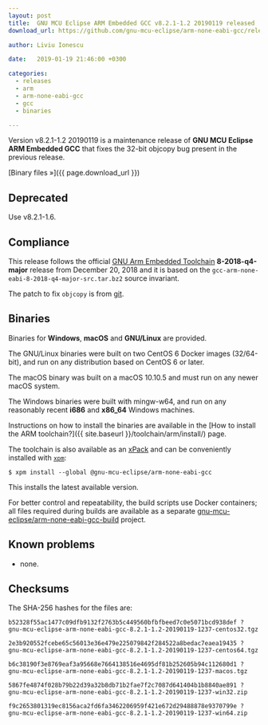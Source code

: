 ```yaml
---
layout: post
title:  GNU MCU Eclipse ARM Embedded GCC v8.2.1-1.2 20190119 released
download_url: https://github.com/gnu-mcu-eclipse/arm-none-eabi-gcc/releases/tag/v8.2.1-1.2/

author: Liviu Ionescu

date:   2019-01-19 21:46:00 +0300

categories:
  - releases
  - arm
  - arm-none-eabi-gcc
  - gcc
  - binaries

---
```


Version v8.2.1-1.2 20190119 is a maintenance release of 
**GNU MCU Eclipse ARM Embedded GCC** that fixes the 32-bit objcopy bug 
present in the previous release.

[Binary files »]({{ page.download_url }})

## Deprecated

Use v8.2.1-1.6.

## Compliance

This release follows the official 
[GNU Arm Embedded Toolchain](https://developer.arm.com/open-source/gnu-toolchain/gnu-rm) 
**8-2018-q4-major** release from December 20, 2018 and it is based on the 
`gcc-arm-none-eabi-8-2018-q4-major-src.tar.bz2` source invariant.

The patch to fix `objcopy` is from [git](https://sourceware.org/git/gitweb.cgi?p=binutils-gdb.git;a=commitdiff;h=a9859e01726d085db79cff88550fdb38e2434e42;hp=171b8e19575654ab32321eb99f3fd112663ae7fa).

## Binaries

Binaries for **Windows**, **macOS** and **GNU/Linux** are provided.

The GNU/Linux binaries were built on two CentOS 6 Docker images (32/64-bit), 
and run on any distribution based on CentOS 6 or later.

The macOS binary was built on a macOS 10.10.5 and must run on any newer 
macOS system.

The Windows binaries were built with mingw-w64, and run on any reasonably 
recent **i686** and **x86_64** Windows machines.

Instructions on how to install the binaries are available in the 
[How to install the ARM toolchain?]({{ site.baseurl }}/toolchain/arm/install/)
page.

The toolchain is also available as an 
[xPack](https://www.npmjs.com/package/@gnu-mcu-eclipse/arm-none-eabi-gcc) 
and can be conveniently installed with 
[`xpm`](https://www.npmjs.com/package/xpm):

```console
$ xpm install --global @gnu-mcu-eclipse/arm-none-eabi-gcc
```

This installs the latest available version.

For better control and repeatability, the build scripts use Docker containers; 
all files required during builds are available as a separate 
[gnu-mcu-eclipse/arm-none-eabi-gcc-build](https://github.com/gnu-mcu-eclipse/arm-none-eabi-gcc-build)
project. 

## Known problems

* none.

## Checksums

The SHA-256 hashes for the files are:

```console
b52328f55ac1477c09dfb9132f2763b5c449560bfbfbeed7c0e5071bcd938def ?
gnu-mcu-eclipse-arm-none-eabi-gcc-8.2.1-1.2-20190119-1237-centos32.tgz

2e3b920552fcebe65c56013e36e479e225079842f284522a8bedac7eaea19435 ?
gnu-mcu-eclipse-arm-none-eabi-gcc-8.2.1-1.2-20190119-1237-centos64.tgz

b6c38190f3e8769eaf3a95668e7664138516e4695df81b252605b94c112680d1 ?
gnu-mcu-eclipse-arm-none-eabi-gcc-8.2.1-1.2-20190119-1237-macos.tgz

5867fe4874f028b79b22d39a32b8db71b2fae7f2c7087d641404b1b8840ae891 ?
gnu-mcu-eclipse-arm-none-eabi-gcc-8.2.1-1.2-20190119-1237-win32.zip

f9c2653801319ec8156aca2fd6fa3462206959f421e672d29488878e9370799e ?
gnu-mcu-eclipse-arm-none-eabi-gcc-8.2.1-1.2-20190119-1237-win64.zip
```

